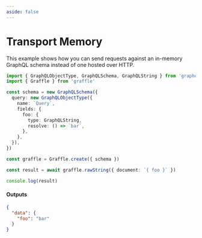 ```yaml
---
aside: false
---
```


# Transport Memory

This example shows how you can send requests against an in-memory GraphQL schema instead of one hosted over HTTP.

<!-- dprint-ignore-start -->
```ts twoslash
import { GraphQLObjectType, GraphQLSchema, GraphQLString } from 'graphql'
import { Graffle } from 'graffle'

const schema = new GraphQLSchema({
  query: new GraphQLObjectType({
    name: `Query`,
    fields: {
      foo: {
        type: GraphQLString,
        resolve: () => `bar`,
      },
    },
  }),
})

const graffle = Graffle.create({ schema })

const result = await graffle.rawString({ document: `{ foo }` })

console.log(result)
```
<!-- dprint-ignore-end -->

#### Outputs

<!-- dprint-ignore-start -->
```json
{
  "data": {
    "foo": "bar"
  }
}
```
<!-- dprint-ignore-end -->
